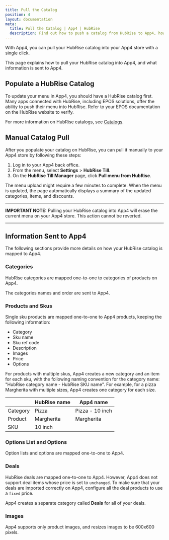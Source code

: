 ```yaml
---
title: Pull the Catalog
position: 4
layout: documentation
meta:
  title: Pull the Catalog | App4 | HubRise
  description: Find out how to push a catalog from HubRise to App4, how items and options are encoded, and which features are supported.
---
```


With App4, you can pull your HubRise catalog into your App4 store with a single click.

This page explains how to pull your HubRise catalog into App4, and what information is sent to App4.

## Populate a HubRise Catalog

To update your menu in App4, you should have a HubRise catalog first. Many apps connected with HubRise, including EPOS solutions, offer the ability to push their menu into HubRise. Refer to your EPOS documentation on the HubRise website to verify.

For more information on HubRise catalogs, see [Catalogs](/docs/catalog/).

## Manual Catalog Pull

After you populate your catalog on HubRise, you can pull it manually to your App4 store by following these steps:

1. Log in to your App4 back office.
1. From the menu, select **Settings** > **HubRise Till**.
1. On the **HubRise Till Manager** page, click **Pull menu from HubRise**.

The menu upload might require a few minutes to complete.
When the menu is updated, the page automatically displays a summary of the updated categories, items, and discounts.

---

**IMPORTANT NOTE:** Pulling your HubRise catalog into App4 will erase the current menu on your App4 store. This action cannot be reverted.

---

## Information Sent to App4

The following sections provide more details on how your HubRise catalog is mapped to App4.

### Categories

HubRise categories are mapped one-to-one to categories of products on App4.

The categories names and order are sent to App4.

### Products and Skus

Single sku products are mapped one-to-one to App4 products, keeping the following information:

- Category
- Sku name
- Sku ref code
- Description
- Images
- Price
- Options

For products with multiple skus, App4 creates a new category and an item for each sku, with the following naming convention for the category name: "HubRise category name - HubRise SKU name".
For example, for a pizza Margherita with multiple sizes, App4 creates one category for each size.

|          | HubRise name | App4 name       |
| -------- | ------------ | --------------- |
| Category | Pizza        | Pizza - 10 inch |
| Product  | Margherita   | Margherita      |
| SKU      | 10 inch      |                 |

### Options List and Options

Option lists and options are mapped one-to-one to App4.

### Deals

HubRise deals are mapped one-to-one to App4. However, App4 does not support deal items whose price is set to `unchanged`.
To make sure that your deals are imported correctly on App4, configure all the deal products to use a `fixed` price.

App4 creates a separate category called **Deals** for all of your deals.

### Images

App4 supports only product images, and resizes images to be 600x600 pixels.
